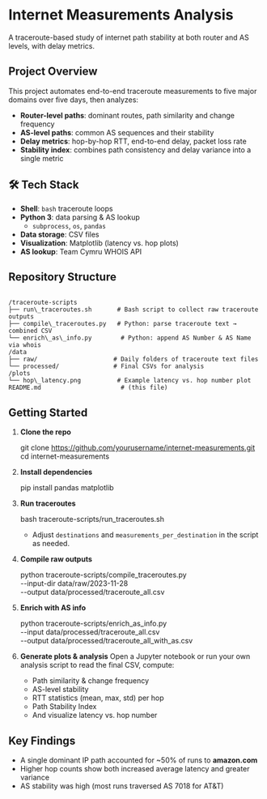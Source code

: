 
# Internet Measurements Analysis

A traceroute-based study of internet path stability at both router and AS levels, with delay metrics.

##  Project Overview
This project automates end-to-end traceroute measurements to five major domains over five days, then analyzes:
- **Router-level paths**: dominant routes, path similarity and change frequency  
- **AS-level paths**: common AS sequences and their stability  
- **Delay metrics**: hop-by-hop RTT, end-to-end delay, packet loss rate  
- **Stability index**: combines path consistency and delay variance into a single metric

## 🛠 Tech Stack
- **Shell**: `bash` traceroute loops  
- **Python 3**: data parsing & AS lookup  
  - `subprocess`, `os`, `pandas`  
- **Data storage**: CSV files  
- **Visualization**: Matplotlib (latency vs. hop plots)  
- **AS lookup**: Team Cymru WHOIS API  

##  Repository Structure
```

/traceroute-scripts
├── run\_traceroutes.sh       # Bash script to collect raw traceroute outputs
├── compile\_traceroutes.py   # Python: parse traceroute text → combined CSV
└── enrich\_as\_info.py        # Python: append AS Number & AS Name via whois
/data
├── raw/                     # Daily folders of traceroute text files
└── processed/               # Final CSVs for analysis
/plots
└── hop\_latency.png          # Example latency vs. hop number plot
README.md                      # (this file)

````

##  Getting Started

1. **Clone the repo**  
   
   git clone https://github.com/yourusername/internet-measurements.git
   cd internet-measurements


2. **Install dependencies**


   pip install pandas matplotlib
  

3. **Run traceroutes**

 
   bash traceroute-scripts/run_traceroutes.sh
   

   * Adjust `destinations` and `measurements_per_destination` in the script as needed.

4. **Compile raw outputs**

  
   python traceroute-scripts/compile_traceroutes.py \
     --input-dir data/raw/2023-11-28 \
     --output data/processed/traceroute_all.csv


5. **Enrich with AS info**

 
   python traceroute-scripts/enrich_as_info.py \
     --input data/processed/traceroute_all.csv \
     --output data/processed/traceroute_all_with_as.csv


6. **Generate plots & analysis**
   Open a Jupyter notebook or run your own analysis script to read the final CSV, compute:

   * Path similarity & change frequency
   * AS-level stability
   * RTT statistics (mean, max, std) per hop
   * Path Stability Index
   * And visualize latency vs. hop number

##  Key Findings

* A single dominant IP path accounted for \~50% of runs to **amazon.com**
* Higher hop counts show both increased average latency and greater variance
* AS stability was high (most runs traversed AS 7018 for AT\&T)






